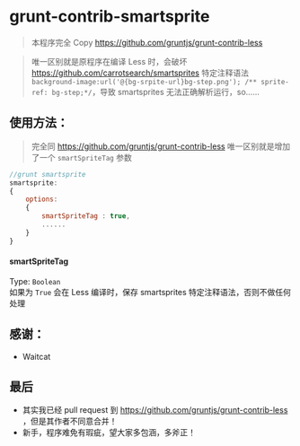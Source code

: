 grunt-contrib-smartsprite
=========================


> 本程序完全 Copy https://github.com/gruntjs/grunt-contrib-less

> 唯一区别就是原程序在编译 Less 时，会破坏 https://github.com/carrotsearch/smartsprites 特定注释语法 `background-image:url('@{bg-srpite-url}bg-step.png'); /** sprite-ref: bg-step;*/`，导致 smartsprites 无法正确解析运行，so......


## 使用方法：
> 完全同 https://github.com/gruntjs/grunt-contrib-less
> 唯一区别就是增加了一个 `smartSpriteTag` 参数
```js
//grunt smartsprite
smartsprite: 
{
    options: 
    {
        smartSpriteTag : true,
        ......
    }
}
```

#### smartSpriteTag
Type: `Boolean`  
如果为 `True` 会在 Less 编译时，保存 smartsprites 特定注释语法，否则不做任何处理  



## 感谢：
* Waitcat


## 最后
* 其实我已经 pull request 到 https://github.com/gruntjs/grunt-contrib-less ，但是其作者不同意合并！
* 新手，程序难免有瑕疵，望大家多包涵，多斧正！


 
















